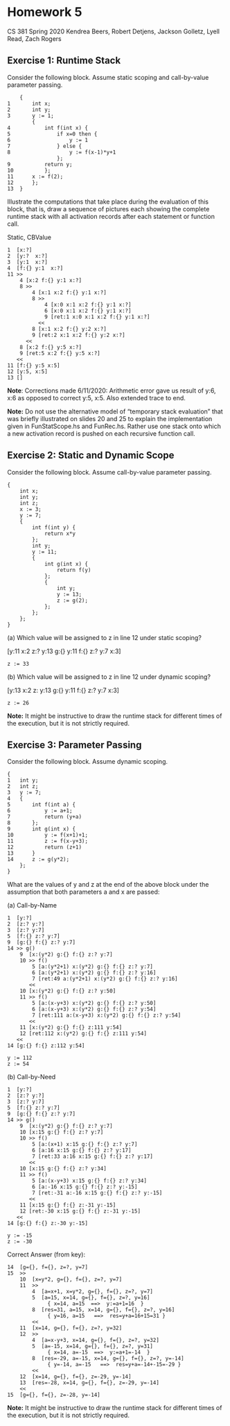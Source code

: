 # Homework 5

CS 381 Spring 2020
Kendrea Beers, Robert Detjens, Jackson Golletz, Lyell Read, Zach Rogers

## Exercise 1: Runtime Stack

Consider the following block. Assume static scoping and call-by-value parameter passing.

```
	{
1		int x;
2		int y;
3		y := 1;
		{
4			int f(int x) {
5				if x=0 then {
6					y := 1
7				} else {
8					y := f(x-1)*y+1
				};
9			return y;
10			};
11		x := f(2);
12		};
13	}
```

Illustrate the computations that take place during the evaluation of this block, that is, draw a sequence of pictures each showing the complete runtime stack with all activation records after each statement or function call.

Static, CBValue

```
1  [x:?]
2  [y:?  x:?]
3  [y:1  x:?]
4  [f:{} y:1  x:?]
11 >>
    4 [x:2 f:{} y:1 x:?]
    8 >>
        4 [x:1 x:2 f:{} y:1 x:?]
        8 >>
            4 [x:0 x:1 x:2 f:{} y:1 x:?]
            6 [x:0 x:1 x:2 f:{} y:1 x:?]
            9 [ret:1 x:0 x:1 x:2 f:{} y:1 x:?]
          <<
        8 [x:1 x:2 f:{} y:2 x:?]
        9 [ret:2 x:1 x:2 f:{} y:2 x:?]
      <<
    8 [x:2 f:{} y:5 x:?]
    9 [ret:5 x:2 f:{} y:5 x:?]
   <<
11 [f:{} y:5 x:5]
12 [y:5, x:5]
13 []
```

**Note**: Corrections made 6/11/2020: Arithmetic error gave us result of y:6, x:6 as opposed to correct y:5, x:5. Also extended trace to end.

**Note:** Do not use the alternative model of “temporary stack evaluation” that was briefly illustrated on slides 20 and 25 to explain the implementation given in FunStatScope.hs and FunRec.hs. Rather use one stack onto which a new activation record is pushed on each recursive function call.

## Exercise 2: Static and Dynamic Scope

Consider the following block. Assume call-by-value parameter passing.

```
{
	int x;
	int y;
	int z;
	x := 3;
	y := 7;
	{
		int f(int y) {
			return x*y
		};
		int y;
		y := 11;
		{
			int g(int x) {
				return f(y)
			};
			{
				int y;
				y := 13;
				z := g(2);
			};
		};
	};
}
```

(a) Which value will be assigned to z in line 12 under static scoping?

[y:11 x:2 z:? y:13 g:{} y:11 f:{} z:? y:7 x:3]

```
z := 33
```


(b) Which value will be assigned to z in line 12 under dynamic scoping?

[y:13 x:2 z: y:13 g:{} y:11 f:{} z:? y:7 x:3]

```
z := 26
```

**Note:** It might be instructive to draw the runtime stack for different times of the execution, but it is not strictly required.

## Exercise 3: Parameter Passing

Consider the following block. Assume dynamic scoping.

```
{
1	int y;
2	int z;
3	y := 7;
4	{
5		int f(int a) {
6			y := a+1;
7			return (y+a)
8		};
9		int g(int x) {
10			y := f(x+1)+1;
11			z := f(x-y+3);
12			return (z+1)
13		}
14		z := g(y*2);
	};
}
```

What are the values of y and z at the end of the above block under the assumption that both parameters a and x are passed:

(a) Call-by-Name

```
1  [y:?]
2  [z:? y:?]
3  [z:? y:7]
5  [f:{} z:? y:7]
9  [g:{} f:{} z:? y:7]
14 >> g()
    9  [x:(y*2) g:{} f:{} z:? y:7]
    10 >> f()
        5 [a:(y*2+1) x:(y*2) g:{} f:{} z:? y:7]
        6 [a:(y*2+1) x:(y*2) g:{} f:{} z:? y:16]
        7 [ret:49 a:(y*2+1) x:(y*2) g:{} f:{} z:? y:16]
       <<
    10 [x:(y*2) g:{} f:{} z:? y:50]
    11 >> f()
        5 [a:(x-y+3) x:(y*2) g:{} f:{} z:? y:50]
        6 [a:(x-y+3) x:(y*2) g:{} f:{} z:? y:54]
        7 [ret:111 a:(x-y+3) x:(y*2) g:{} f:{} z:? y:54]
       <<
    11 [x:(y*2) g:{} f:{} z:111 y:54]
    12 [ret:112 x:(y*2) g:{} f:{} z:111 y:54]
   <<
14 [g:{} f:{} z:112 y:54]

y := 112
z := 54
```

(b) Call-by-Need

```
1  [y:?]
2  [z:? y:?]
3  [z:? y:7]
5  [f:{} z:? y:7]
9  [g:{} f:{} z:? y:7]
14 >> g()
    9  [x:(y*2) g:{} f:{} z:? y:7]
    10 [x:15 g:{} f:{} z:? y:7]
    10 >> f()
        5 [a:(x+1) x:15 g:{} f:{} z:? y:7]
        6 [a:16 x:15 g:{} f:{} z:? y:17]
        7 [ret:33 a:16 x:15 g:{} f:{} z:? y:17]
       <<
    10 [x:15 g:{} f:{} z:? y:34]
    11 >> f()
        5 [a:(x-y+3) x:15 g:{} f:{} z:? y:34]
        6 [a:-16 x:15 g:{} f:{} z:? y:-15]
        7 [ret:-31 a:-16 x:15 g:{} f:{} z:? y:-15]
       <<
    11 [x:15 g:{} f:{} z:-31 y:-15]
    12 [ret:-30 x:15 g:{} f:{} z:-31 y:-15]
   <<
14 [g:{} f:{} z:-30 y:-15]

y := -15
z := -30
```

Correct Answer (from key):

```
14  [g={}, f={}, z=?, y=7] 
15  >>
    10  [x=y*2, g={}, f={}, z=?, y=7] 
    11  >>
        4  [a=x+1, x=y*2, g={}, f={}, z=?, y=7] 
        5  [a=15, x=14, g={}, f={}, z=?, y=16]
             { x=14, a=15  ==>  y:=a+1=16  }
        8  [res=31, a=15, x=14, g={}, f={}, z=?, y=16] 
             { y=16, a=15   ==>  res=y+a=16+15=31 }
        <<
    11  [x=14, g={}, f={}, z=?, y=32]
    12  >>
        4  [a=x-y+3, x=14, g={}, f={}, z=?, y=32] 
        5  [a=-15, x=14, g={}, f={}, z=?, y=31]
             { x=14, a=-15  ==>  y:=a+1=-14  }
        8  [res=-29, a=-15, x=14, g={}, f={}, z=?, y=-14] 
             { y=-14, a=-15   ==>  res=y+a=-14+-15=-29 }
        <<
    12  [x=14, g={}, f={}, z=-29, y=-14]
    13  [res=-28, x=14, g={}, f={}, z=-29, y=-14] 
    <<
15  [g={}, f={}, z=-28, y=-14]
```

**Note:** It might be instructive to draw the runtime stack for different times of the execution, but it is not strictly required.
